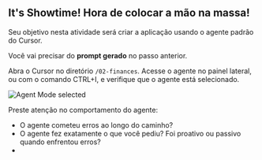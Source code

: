 ## It's Showtime! **Hora de colocar a mão na massa!**

Seu objetivo nesta atividade será criar a aplicação usando o agente padrão do Cursor. 

Você vai precisar do **prompt gerado** no passo anterior.

Abra o Cursor no diretório `/02-finances`. Acesse o agente no painel lateral, ou com o comando CTRL+I, e verifique que o agente está selecionado.

![Agent Mode selected](images/cursor-agentmode-selected.png)


Preste atenção no comportamento do agente:
- O agente cometeu erros ao longo do caminho? 
- O agente fez exatamente o que você pediu? Foi proativo ou passivo quando enfrentou erros?
- 

